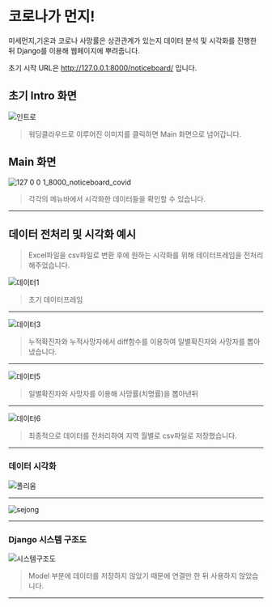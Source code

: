# 코로나가 먼지!
미세먼지,기온과 코로나 사망률은 상관관계가 있는지 데이터 분석 및 시각화를 진행한 뒤 Django를 이용해 웹페이지에 뿌려줍니다.


초기 시작 URL은 http://127.0.0.1:8000/noticeboard/ 입니다.


## 초기 Intro 화면
![인트로](https://user-images.githubusercontent.com/46741844/127413535-a4bc1560-2781-4b7f-a6b7-ceef5397b60a.PNG)
> 워딩클라우드로 이루어진 이미지를 클릭하면 Main 화면으로 넘어갑니다.

## Main 화면
![127 0 0 1_8000_noticeboard_covid](https://user-images.githubusercontent.com/46741844/127414774-074977be-0331-4144-98ad-10daa253a428.png)
> 각각의 메뉴바에서 시각화한 데이터들을 확인할 수 있습니다.


***
## 데이터 전처리 및 시각화 예시
> Excel파일을 csv파일로 변환 후에 원하는 시각화를 위해 데이터프레임을 전처리 해주었습니다.


![데이터1](https://user-images.githubusercontent.com/46741844/127415694-90c23565-0878-4a49-9d6e-276ecd463f2a.PNG)
> 초기 데이터프레임 
***
![데이터3](https://user-images.githubusercontent.com/46741844/127415710-5f6db527-ab98-4411-8131-d5343c4256dd.PNG)
> 누적확진자와 누적사망자에서 diff함수를 이용하여 일별확진자와 사망자를 뽑아냈습니다.
***
![데이터5](https://user-images.githubusercontent.com/46741844/127415717-a9bb5099-84c0-4e9d-90bc-f5590fccdf06.PNG)
> 일별확진자와 사망자를 이용해 사망률(치명률)을 뽑아낸뒤
***
![데이터6](https://user-images.githubusercontent.com/46741844/127415719-4ed56e95-89eb-43f3-8cd6-fe1e35baed63.PNG)
> 최종적으로 데이터를 전처리하여 지역 월별로 csv파일로 저장했습니다.
***
### 데이터 시각화
![폴리움](https://user-images.githubusercontent.com/46741844/127418506-3ac8804c-c662-4443-9c49-8bd7bb7145b9.png)
***
![sejong](https://user-images.githubusercontent.com/46741844/127418637-2374cd12-9ae5-450f-aa90-e1ea6d6c7eab.png)
***
### Django 시스템 구조도
![시스템구조도](https://user-images.githubusercontent.com/46741844/127418500-e7483107-8984-42fd-a93c-7f16ebad6aa9.png)
> Model 부분에 데이터를 저장하지 않았기 때문에 연결만 한 뒤 사용하지 않았습니다.
***
